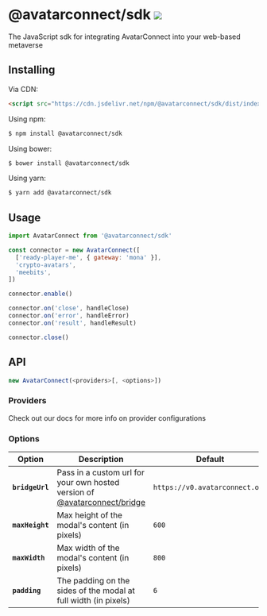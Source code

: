 # @avatarconnect/sdk [![](https://badge.fury.io/js/@avatarconnect/sdk.svg)](https://npmjs.org/package/@avatarconnect/sdk)

The JavaScript sdk for integrating AvatarConnect into your web-based metaverse

## Installing

Via CDN:

```html
<script src="https://cdn.jsdelivr.net/npm/@avatarconnect/sdk/dist/index.js"></script>
```

Using npm:

```bash
$ npm install @avatarconnect/sdk
```

Using bower:

```bash
$ bower install @avatarconnect/sdk
```

Using yarn:

```bash
$ yarn add @avatarconnect/sdk
```

## Usage

```javascript
import AvatarConnect from '@avatarconnect/sdk'

const connector = new AvatarConnect([
  ['ready-player-me', { gateway: 'mona' }],
  'crypto-avatars',
  'meebits',
])

connector.enable()

connector.on('close', handleClose)
connector.on('error', handleError)
connector.on('result', handleResult)

connector.close()
```

## API

```javascript
new AvatarConnect(<providers>[, <options>])
```

### Providers

Check out our docs for more info on provider configurations

### Options

| Option          | Description                                                                                                          | Default                        |
| --------------- | -------------------------------------------------------------------------------------------------------------------- | ------------------------------ |
| **`bridgeUrl`** | Pass in a custom url for your own hosted version of [@avatarconnect/bridge](https://github.com/AvatarConnect/bridge) | `https://v0.avatarconnect.org` |
| **`maxHeight`** | Max height of the modal's content (in pixels)                                                                        | `600`                          |
| **`maxWidth`**  | Max width of the modal's content (in pixels)                                                                         | `800`                          |
| **`padding`**   | The padding on the sides of the modal at full width (in pixels)                                                      | `6`                            |
